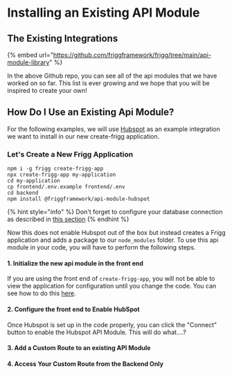# Installing an Existing API Module

## The Existing Integrations

{% embed url="https://github.com/friggframework/frigg/tree/main/api-module-library" %}

In the above Github repo, you can see all of the api modules that we have worked on so far. This list is ever growing and we hope that you will be inspired to create your own!&#x20;

## How Do I Use an Existing Api Module?

For the following examples, we will use [Hubspot](https://developers.hubspot.com/docs/api/overview) as an example integration we want to install in our new create-frigg application.

### Let's Create a New Frigg Application

```
npm i -g frigg create-frigg-app
npx create-frigg-app my-application
cd my-application
cp frontend/.env.example frontend/.env
cd backend
npm install @friggframework/api-module-hubspot
```

{% hint style="info" %}
Don't forget to configure your database connection as described in [this section](../../api-modules/module-list/salesforce/configuration.md)
{% endhint %}

Now this does not enable Hubspot out of the box but instead creates a Frigg application and adds a package to our `node_modules` folder. To use this api module in your code, you will have to perform the following steps.

#### 1. Initialize the new api module in the front end

If you are using the front end of `create-frigg-app`, you will not be able to view the application for configuration until you change the code. You can see how to do this [here](https://github.com/friggframework/TutorialApplication#how-to-see-a-new-api-module-hubspot-in-the-front-end).

#### 2. Configure the front end to Enable HubSpot

Once Hubspot is set up in the code properly, you can click the "Connect" button to enable the Hubspot API Module. This will do what....?

#### 3. Add a Custom Route to an existing API Module

#### 4. Access Your Custom Route from the Backend Only

